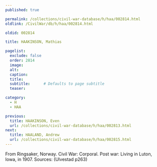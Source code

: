 ```yaml
---
published: true

permalink: /collections/civil-war-database/h/haa/002814.html
oldlink: /CivilWar/db/h/haa/002814.html

oldid: 002814

title: HAAKINSON, Mathias

pagelist:
  exclude: false
  order: 2814
  image: 
  alt:
  caption:
  title:
  subtitle:      # Defaults to page subtitle
  teaser:

category: 
  - H 
  - HAA

previous:
  title: HAAKINSON, Even
  url: /collections/civil-war-database/h/haa/002813.html  
next:
  title: HAALAND, Andrew
  url: /collections/civil-war-database/h/haa/002815.html   
---
```

From Ringsaker, Norway. Civil War: Corporal. Post war: Living in Luton, Iowa, in 1907. Sources: (Ulvestad p263)